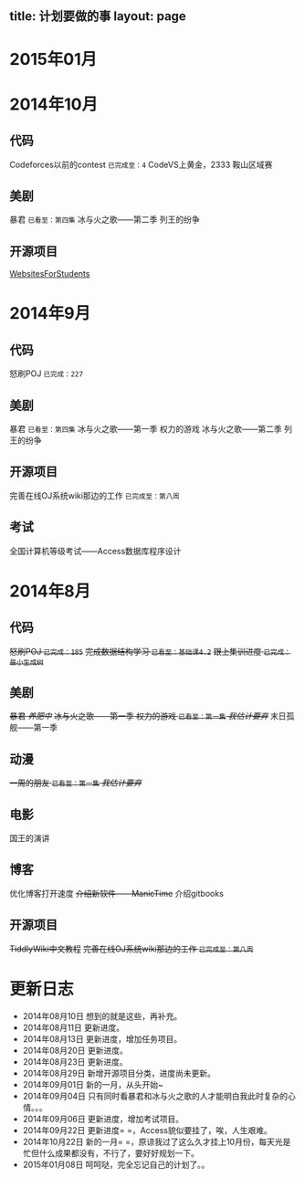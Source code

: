 ﻿title: 计划要做的事
layout: page
---

<div id="timeline-embed"><script type="text/javascript">var timeline_config = {width:  '100%',height: '600',source: '/todo/todo.json',embed_id:           'timeline-embed',   start_at_end:       false,  start_at_slide:     '4',    start_zoom_adjust:  '3',    hash_bookmark:      true,   font:   'Bevan-PotanoSans', debug:  true,   lang:   'zh-cn',maptype:'watercolor',       css:    '/timeline/timeline.css',js:     '/timeline/timeline-min.js'           }</script><script type="text/javascript" src="/timeline/storyjs-embed.js"></script></div>

# 2015年01月


# 2014年10月
## 代码
<i class="fa fa-square-o"></i>  Codeforces以前的contest `已完成至：4`
<i class="fa fa-check-square-o"></i>  CodeVS上黄金，2333
<i class="fa fa-check-square-o"></i>  鞍山区域赛

## 美剧
<i class="fa fa-square-o"></i>  暴君 `已看至：第四集`
<i class="fa fa-square-o"></i>  冰与火之歌——第二季 列王的纷争

## 开源项目
<i class="fa fa-square-o"></i>  [WebsitesForStudents](https://github.com/Xuanwo/WebsitesForStudents)

# 2014年9月
## 代码
<i class="fa fa-check-square-o"></i>  怒刷POJ `已完成：227`

## 美剧
<i class="fa fa-square-o"></i>  暴君 `已看至：第四集`
<i class="fa fa-check-square-o"></i>  冰与火之歌——第一季 权力的游戏
<i class="fa fa-square-o"></i>  冰与火之歌——第二季 列王的纷争

## 开源项目
<i class="fa fa-check-square-o"></i>  完善在线OJ系统wiki那边的工作 `已完成至：第八周`

## 考试
<i class="fa fa-check-square-o"></i>  全国计算机等级考试——Access数据库程序设计

# 2014年8月
## 代码
~~<i class="fa fa-square-o"></i>  怒刷POJ `已完成：185`~~
~~<i class="fa fa-square-o"></i>  完成数据结构学习 `已看至：基础课4.2`~~
~~<i class="fa fa-square-o"></i>  跟上集训进度 `已完成：最小生成树`~~

## 美剧
~~<i class="fa fa-square-o"></i>  暴君 *养肥中*~~
~~<i class="fa fa-square-o"></i>  冰与火之歌——第一季 权力的游戏 `已看至：第一集` *我估计要弃*~~
<i class="fa fa-check-square-o"></i>  末日孤舰——第一季 

## 动漫
~~<i class="fa fa-square-o"></i>  一周的朋友 `已看至：第一集` *我估计要弃*~~

## 电影
<i class="fa fa-check-square-o"></i>  国王的演讲

## 博客
<i class="fa fa-check-square-o"></i>  优化博客打开速度
~~<i class="fa fa-square-o"></i>  介绍新软件——ManicTime~~
<i class="fa fa-check-square-o"></i>  介绍gitbooks

## 开源项目
~~<i class="fa fa-square-o"></i>  TiddlyWiki中文教程~~
~~<i class="fa fa-square-o"></i>  完善在线OJ系统wiki那边的工作 `已完成至：第八周`~~

# 更新日志
- 2014年08月10日 想到的就是这些，再补充。
- 2014年08月11日 更新进度。
- 2014年08月13日 更新进度，增加任务项目。
- 2014年08月20日 更新进度。
- 2014年08月23日 更新进度。
- 2014年08月29日 新增开源项目分类，进度尚未更新。
- 2014年09月01日 新的一月，从头开始~
- 2014年09月04日 只有同时看暴君和冰与火之歌的人才能明白我此时复杂的心情。。。
- 2014年09月06日 更新进度，增加考试项目。
- 2014年09月22日 更新进度= =，Access貌似要挂了，唉，人生艰难。
- 2014年10月22日 新的一月= =，原谅我过了这么久才挂上10月份，每天光是忙但什么成果都没有，不行了，要好好规划一下。
- 2015年01月08日 呵呵哒，完全忘记自己的计划了。。